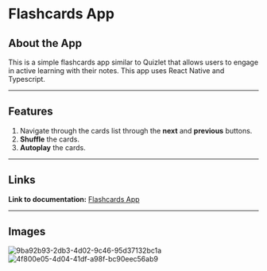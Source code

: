 # Flashcards App

## About the App
This is a simple flashcards app similar to Quizlet that allows users to engage in active learning with their notes. This app uses React Native and Typescript.
<hr/>

## Features
1. Navigate through the cards list through the **next** and **previous** buttons.
2. **Shuffle** the cards.
3. **Autoplay** the cards.

<hr/>

## Links

**Link to documentation:** [Flashcards App](https://drive.google.com/drive/folders/1H7X_C3qlJU0Gh3iBpedPGQCw9qE9kgsC?usp=sharing)

<hr/>

## Images
![9ba92b93-2db3-4d02-9c46-95d37132bc1a](https://github.com/user-attachments/assets/09e205ca-5f2a-42c8-b4bb-d8ab5e1c3324)
![4f800e05-4d04-41df-a98f-bc90eec56ab9](https://github.com/user-attachments/assets/64f96343-7d55-4751-9107-d72b8edeb20f)

